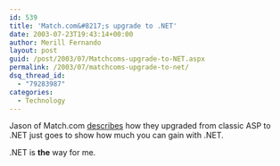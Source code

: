 ```yaml
---
id: 539
title: 'Match.com&#8217;s upgrade to .NET'
date: 2003-07-23T19:43:14+00:00
author: Merill Fernando
layout: post
guid: /post/2003/07/Matchcoms-upgrade-to-NET.aspx
permalink: /2003/07/matchcoms-upgrade-to-net/
dsq_thread_id:
  - "79283987"
categories:
  - Technology
---
```

<body xmlns="http://www.w3.org/1999/xhtml">
    <p>
        Jason of Match.com <a href="http://weblogs.asp.net/jalexander/posts/9655.aspx">describes</a> how
        they upgraded from classic ASP to .NET just goes to show how much you can gain with
        .NET.
    </p>
    <p>
        .NET is <strong>the</strong> way for me.
    </p>
</body>